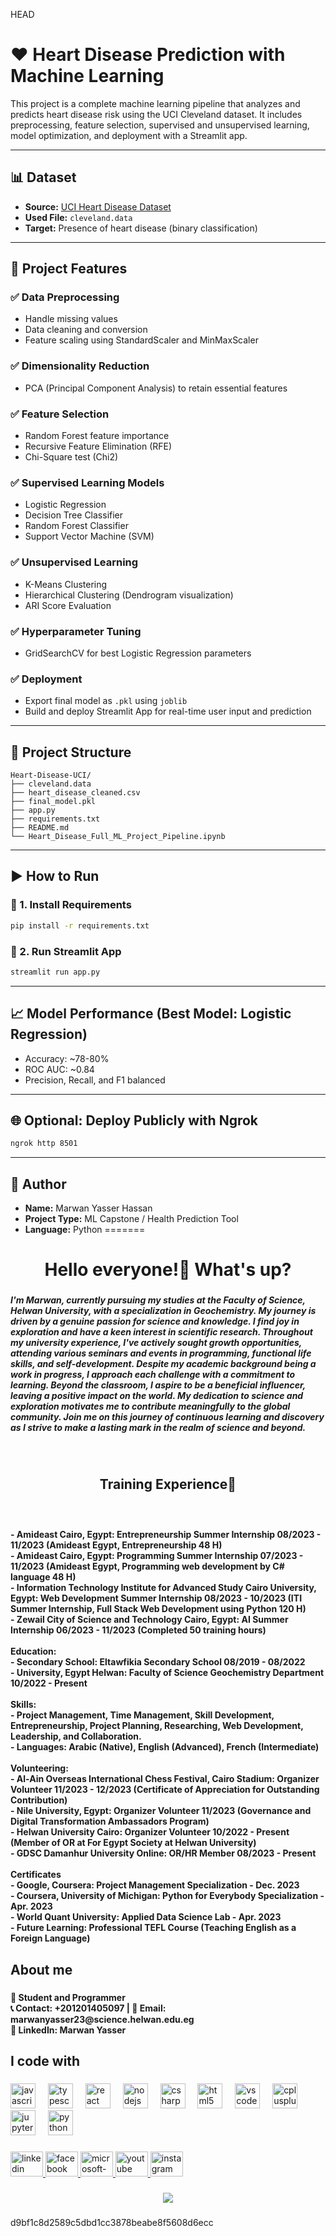  HEAD
# ❤️ Heart Disease Prediction with Machine Learning

This project is a complete machine learning pipeline that analyzes and predicts heart disease risk using the UCI Cleveland dataset. It includes preprocessing, feature selection, supervised and unsupervised learning, model optimization, and deployment with a Streamlit app.

---

## 📊 Dataset
- **Source:** [UCI Heart Disease Dataset](https://archive.ics.uci.edu/ml/datasets/heart+Disease)
- **Used File:** `cleveland.data`
- **Target:** Presence of heart disease (binary classification)

---

## 🚀 Project Features

### ✅ Data Preprocessing
- Handle missing values
- Data cleaning and conversion
- Feature scaling using StandardScaler and MinMaxScaler

### ✅ Dimensionality Reduction
- PCA (Principal Component Analysis) to retain essential features

### ✅ Feature Selection
- Random Forest feature importance
- Recursive Feature Elimination (RFE)
- Chi-Square test (Chi2)

### ✅ Supervised Learning Models
- Logistic Regression
- Decision Tree Classifier
- Random Forest Classifier
- Support Vector Machine (SVM)

### ✅ Unsupervised Learning
- K-Means Clustering
- Hierarchical Clustering (Dendrogram visualization)
- ARI Score Evaluation

### ✅ Hyperparameter Tuning
- GridSearchCV for best Logistic Regression parameters

### ✅ Deployment
- Export final model as `.pkl` using `joblib`
- Build and deploy Streamlit App for real-time user input and prediction

---

## 📂 Project Structure

```
Heart-Disease-UCI/
├── cleveland.data
├── heart_disease_cleaned.csv
├── final_model.pkl
├── app.py
├── requirements.txt
├── README.md
└── Heart_Disease_Full_ML_Project_Pipeline.ipynb
```

---

## ▶️ How to Run

### 🔹 1. Install Requirements
```bash
pip install -r requirements.txt
```

### 🔹 2. Run Streamlit App
```bash
streamlit run app.py
```

---

## 📈 Model Performance (Best Model: Logistic Regression)
- Accuracy: ~78-80%
- ROC AUC: ~0.84
- Precision, Recall, and F1 balanced

---

## 🌐 Optional: Deploy Publicly with Ngrok
```bash
ngrok http 8501
```

---

## 👤 Author
- **Name:** Marwan Yasser Hassan
- **Project Type:** ML Capstone / Health Prediction Tool
- **Language:** Python
=======
<h1 align="center">Hello everyone!👋 What's up?</h1>

###

<h5 align="left">I'm Marwan, currently pursuing my studies at the Faculty of Science, Helwan University, with a specialization in Geochemistry. My journey is driven by a genuine passion for science and knowledge. I find joy in exploration and have a keen interest in scientific research. Throughout my university experience, I've actively sought growth opportunities, attending various seminars and events in programming, functional life skills, and self-development. Despite my academic background being a work in progress, I approach each challenge with a commitment to learning. Beyond the classroom, I aspire to be a beneficial influencer, leaving a positive impact on the world. My dedication to science and exploration motivates me to contribute meaningfully to the global community. Join me on this journey of continuous learning and discovery as I strive to make a lasting mark in the realm of science and beyond.</h5>

###

<br clear="both">

<h2 align="center">Training Experience🚀</h2>

###

<br clear="both">

<h4 align="left">- Amideast Cairo, Egypt: Entrepreneurship Summer Internship 08/2023 - 11/2023 (Amideast Egypt, Entrepreneurship 48 H)<br>- Amideast Cairo, Egypt: Programming Summer Internship 07/2023 - 11/2023 (Amideast Egypt, Programming web development by C# language 48 H)<br>- Information Technology Institute for Advanced Study Cairo University, Egypt: Web Development Summer Internship 08/2023 - 10/2023 (ITI Summer Internship, Full Stack Web Development using Python 120 H)<br>- Zewail City of Science and Technology Cairo, Egypt: AI Summer Internship 06/2023 - 11/2023 (Completed 50 training hours)<br><br>Education:<br>- Secondary School: Eltawfikia Secondary School 08/2019 - 08/2022<br>- University, Egypt Helwan: Faculty of Science Geochemistry Department 10/2022 - Present<br><br>Skills:<br>- Project Management, Time Management, Skill Development, Entrepreneurship, Project Planning, Researching, Web Development, Leadership, and Collaboration.<br>- Languages: Arabic (Native), English (Advanced), French (Intermediate)<br><br>Volunteering:<br>- Al-Ain Overseas International Chess Festival, Cairo Stadium: Organizer Volunteer 11/2023 - 12/2023 (Certificate of Appreciation for Outstanding Contribution)<br>- Nile University, Egypt: Organizer Volunteer 11/2023 (Governance and Digital Transformation Ambassadors Program)<br>- Helwan University Cairo: Organizer Volunteer 10/2022 - Present (Member of OR at For Egypt Society at Helwan University)<br>- GDSC Damanhur University Online: OR/HR Member 08/2023 - Present<br><br>Certificates<br>- Google, Coursera: Project Management Specialization - Dec. 2023<br>- Coursera, University of Michigan: Python for Everybody Specialization - Apr. 2023<br>- World Quant University: Applied Data Science Lab - Apr. 2023<br>- Future Learning: Professional TEFL Course (Teaching English as a Foreign Language)</h4>

###

<h2 align="left">About me</h2>

###

<h4 align="left">🚀 Student and Programmer <br>📞 Contact: +201201405097 | 📧 Email: marwanyasser23@science.helwan.edu.eg<br>💼 LinkedIn: Marwan Yasser</h4>

###

<h2 align="left">I code with</h2>

###

<div align="left">
  <img src="https://cdn.jsdelivr.net/gh/devicons/devicon/icons/javascript/javascript-plain.svg" height="40" alt="javascript logo"  />
  <img width="12" />
  <img src="https://cdn.jsdelivr.net/gh/devicons/devicon/icons/typescript/typescript-plain.svg" height="40" alt="typescript logo"  />
  <img width="12" />
  <img src="https://cdn.jsdelivr.net/gh/devicons/devicon/icons/react/react-original.svg" height="40" alt="react logo"  />
  <img width="12" />
  <img src="https://cdn.jsdelivr.net/gh/devicons/devicon/icons/nodejs/nodejs-plain-wordmark.svg" height="40" alt="nodejs logo"  />
  <img width="12" />
  <img src="https://cdn.jsdelivr.net/gh/devicons/devicon/icons/csharp/csharp-line.svg" height="40" alt="csharp logo"  />
  <img width="12" />
  <img src="https://cdn.jsdelivr.net/gh/devicons/devicon/icons/html5/html5-plain.svg" height="40" alt="html5 logo"  />
  <img width="12" />
  <img src="https://cdn.jsdelivr.net/gh/devicons/devicon/icons/vscode/vscode-original.svg" height="40" alt="vscode logo"  />
  <img width="12" />
  <img src="https://cdn.jsdelivr.net/gh/devicons/devicon/icons/cplusplus/cplusplus-line.svg" height="40" alt="cplusplus logo"  />
  <img width="12" />
  <img src="https://cdn.jsdelivr.net/gh/devicons/devicon/icons/jupyter/jupyter-original.svg" height="40" alt="jupyter logo"  />
  <img width="12" />
  <img src="https://cdn.jsdelivr.net/gh/devicons/devicon/icons/python/python-original.svg" height="40" alt="python logo"  />
</div>

###

<div align="left">
  <a href="https://www.linkedin.com/in/marwanyasser2005/" target="_blank">
    <img src="https://raw.githubusercontent.com/maurodesouza/profile-readme-generator/master/src/assets/icons/social/linkedin/default.svg" width="52" height="40" alt="linkedin logo"  />
  </a>
  <a href="https://www.facebook.com/profile.php?id=100060080289362" target="_blank">
    <img src="https://raw.githubusercontent.com/maurodesouza/profile-readme-generator/master/src/assets/icons/social/facebook/default.svg" width="52" height="40" alt="facebook logo"  />
  </a>
  <a href="marwanyasser23@science.helwan.edu.eg" target="_blank">
    <img src="https://raw.githubusercontent.com/maurodesouza/profile-readme-generator/master/src/assets/icons/social/microsoft-outlook/default.svg" width="52" height="40" alt="microsoft-outlook logo"  />
  </a>
  <a href="https://www.youtube.com/@marwanyasser2005/about" target="_blank">
    <img src="https://raw.githubusercontent.com/maurodesouza/profile-readme-generator/master/src/assets/icons/social/youtube/default.svg" width="52" height="40" alt="youtube logo"  />
  </a>
  <a href="https://www.instagram.com/marwan_yasser_100/?hl=en" target="_blank">
    <img src="https://raw.githubusercontent.com/maurodesouza/profile-readme-generator/master/src/assets/icons/social/instagram/default.svg" width="52" height="40" alt="instagram logo"  />
  </a>
</div>

###

<div align="center">
  <img src="https://profile-counter.glitch.me/marwanyasser2005/count.svg?"  />
</div>

###
d9bf1c8d2589c5dbd1cc3878beabe8f5608d6ecc

